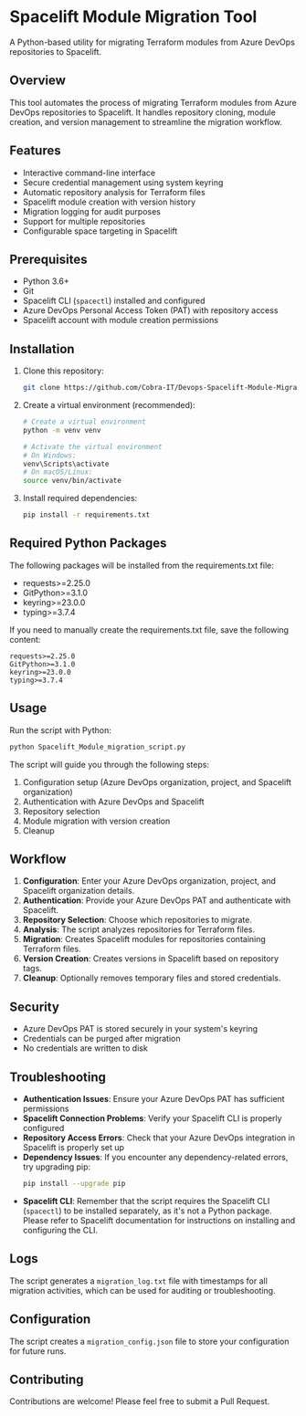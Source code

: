 # Spacelift Module Migration Tool

A Python-based utility for migrating Terraform modules from Azure DevOps repositories to Spacelift.

## Overview

This tool automates the process of migrating Terraform modules from Azure DevOps repositories to Spacelift. It handles repository cloning, module creation, and version management to streamline the migration workflow.

## Features

- Interactive command-line interface
- Secure credential management using system keyring
- Automatic repository analysis for Terraform files
- Spacelift module creation with version history
- Migration logging for audit purposes
- Support for multiple repositories
- Configurable space targeting in Spacelift

## Prerequisites

- Python 3.6+
- Git
- Spacelift CLI (`spacectl`) installed and configured
- Azure DevOps Personal Access Token (PAT) with repository access
- Spacelift account with module creation permissions

## Installation

1. Clone this repository:
   ```bash
   git clone https://github.com/Cobra-IT/Devops-Spacelift-Module-Migration.git
   ```

2. Create a virtual environment (recommended):
   ```bash
   # Create a virtual environment
   python -m venv venv

   # Activate the virtual environment
   # On Windows:
   venv\Scripts\activate
   # On macOS/Linux:
   source venv/bin/activate
   ```

3. Install required dependencies:
   ```bash
   pip install -r requirements.txt
   ```

## Required Python Packages

The following packages will be installed from the requirements.txt file:
- requests>=2.25.0
- GitPython>=3.1.0
- keyring>=23.0.0
- typing>=3.7.4

If you need to manually create the requirements.txt file, save the following content:
```
requests>=2.25.0
GitPython>=3.1.0
keyring>=23.0.0
typing>=3.7.4
```

## Usage

Run the script with Python:

```bash
python Spacelift_Module_migration_script.py
```

The script will guide you through the following steps:

1. Configuration setup (Azure DevOps organization, project, and Spacelift organization)
2. Authentication with Azure DevOps and Spacelift
3. Repository selection
4. Module migration with version creation
5. Cleanup

## Workflow

1. **Configuration**: Enter your Azure DevOps organization, project, and Spacelift organization details.
2. **Authentication**: Provide your Azure DevOps PAT and authenticate with Spacelift.
3. **Repository Selection**: Choose which repositories to migrate.
4. **Analysis**: The script analyzes repositories for Terraform files.
5. **Migration**: Creates Spacelift modules for repositories containing Terraform files.
6. **Version Creation**: Creates versions in Spacelift based on repository tags.
7. **Cleanup**: Optionally removes temporary files and stored credentials.

## Security

- Azure DevOps PAT is stored securely in your system's keyring
- Credentials can be purged after migration
- No credentials are written to disk

## Troubleshooting

- **Authentication Issues**: Ensure your Azure DevOps PAT has sufficient permissions
- **Spacelift Connection Problems**: Verify your Spacelift CLI is properly configured
- **Repository Access Errors**: Check that your Azure DevOps integration in Spacelift is properly set up
- **Dependency Issues**: If you encounter any dependency-related errors, try upgrading pip:
  ```bash
  pip install --upgrade pip
  ```
- **Spacelift CLI**: Remember that the script requires the Spacelift CLI (`spacectl`) to be installed separately, as it's not a Python package. Please refer to Spacelift documentation for instructions on installing and configuring the CLI.

## Logs

The script generates a `migration_log.txt` file with timestamps for all migration activities, which can be used for auditing or troubleshooting.

## Configuration

The script creates a `migration_config.json` file to store your configuration for future runs.

## Contributing

Contributions are welcome! Please feel free to submit a Pull Request.
